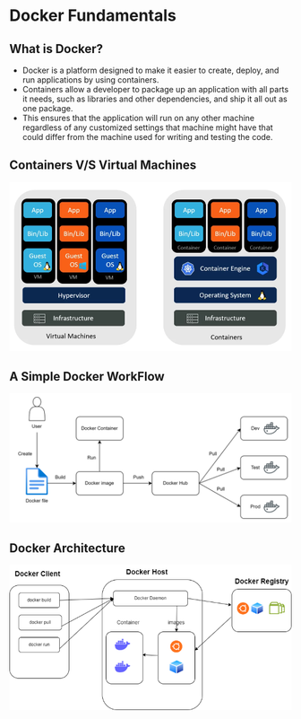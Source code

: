 # Docker Fundamentals

## What is Docker?
- Docker is a platform designed to make it easier to create, deploy, and run applications by using containers. 
- Containers allow a developer to package up an application with all parts it needs, such as libraries and other dependencies, and ship it all out as one package.
- This ensures that the application will run on any other machine regardless of any customized settings that machine might have that could differ from the machine used for writing and testing the code.

## Containers V/S Virtual Machines
![alt text](image.png)
## A Simple Docker WorkFlow
![alt text](<docker workflow.png>)
## Docker Architecture
![alt text](<docker architecture.png>)

